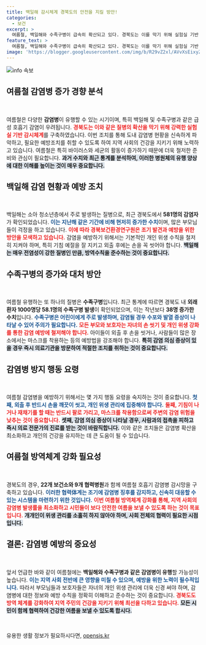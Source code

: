 ```yaml
---
title: 백일해 감시체계 경북도의 안전을 지킬 방안!
categories:
  - 보건
excerpt: >
  여름철, 백일해와 수족구병이 급속히 확산되고 있다. 경북도는 이를 막기 위해 실험실 기반 감시체계를 강화한다고 발표했다. 감염 증가세에 주목해야!
feature_text: >
  여름철, 백일해와 수족구병이 급속히 확산되고 있다. 경북도는 이를 막기 위해 실험실 기반 감시체계를 강화한다고 발표했다. 감염 증가세에 주목해야!
image: 'https://blogger.googleusercontent.com/img/b/R29vZ2xl/AVvXsEixyZcFfHzMRdzZMjFBmAUKJYCLCGyLL1o632UiGVXcaFdKo_bkvkuCioo0uUKlGfBVcT3P84aROyZIXSBEx3Aw5nCQ3pTgDom1WDC4m8eifvWiAmWEEVb4x6G_l8C0QH225ldMjyaFvpxGEBGNO37VmDTDMHGhJPq73UglMfDca1-0aw/s1600/blogspot.png'
---
```


<p><img src="https://blogger.googleusercontent.com/img/b/R29vZ2xl/AVvXsEixyZcFfHzMRdzZMjFBmAUKJYCLCGyLL1o632UiGVXcaFdKo_bkvkuCioo0uUKlGfBVcT3P84aROyZIXSBEx3Aw5nCQ3pTgDom1WDC4m8eifvWiAmWEEVb4x6G_l8C0QH225ldMjyaFvpxGEBGNO37VmDTDMHGhJPq73UglMfDca1-0aw/s1600/blogspot.png" alt="info 속보" /></p>

<h2 data-ke-size="size26">여름철 감염병 증가 경향 분석</h2>

<p data-ke-size="size16">&nbsp;</p>

<p>여름철은 다양한 <strong>감염병</strong>이 유행할 수 있는 시기이며, 특히 백일해 및 수족구병과 같은 급성 호흡기 감염이 우려됩니다. <b><span style="color: #ee2323;">경북도는 이와 같은 질병의 확산을 막기 위해 강력한 실험실 기반 감시체계</span></b>를 구축하였습니다. 이번 조치를 통해 도내 감염병 현황을 신속하게 파악하고, 필요한 예방조치를 취할 수 있도록 하여 지역 사회의 건강을 지키기 위해 노력하고 있습니다. 여름철은 특히 바이러스와 세균의 활동이 증가하기 때문에 더욱 철저한 준비와 관심이 필요합니다. <b><span style="background-color: #21538527;">과거 수치와 최근 통계를 분석하여, 이러한 병원체의 유행 양상에 대한 이해를 높이는 것이 매우 중요합니다.</span></b> </p>

<h2 data-ke-size="size26">백일해 감염 현황과 예방 조치</h2>

<p data-ke-size="size16">&nbsp;</p>

<p>백일해는 소아 청소년층에서 주로 발생하는 질병으로, 최근 경북도에서 <strong>581명의 감염자</strong>가 확인되었습니다. <b><span style="color: #1a5490;">이는 지난해 같은 기간에 비해 현저히 증가한 수치</span></b>이며, 많은 부모님들이 걱정을 하고 있습니다. <b><span style="color: #ee2323;">이에 따라 경북보건환경연구원은 조기 발견과 예방을 위한 방안을 모색하고 있습니다.</span></b> 감염을 예방하기 위해서는 기본적인 개인 위생 수칙을 철저히 지켜야 하며, 특히 기침 예절을 잘 지키고 외출 후에는 손을 꼭 씻어야 합니다. <b><span style="background-color: #21538527;">백일해는 매우 전염성이 강한 질병인 만큼, 방역수칙을 준수하는 것이 중요합니다.</span></b></p>

<h2 data-ke-size="size26">수족구병의 증가와 대처 방안</h2>

<p data-ke-size="size16">&nbsp;</p>

<p>여름철 유행하는 또 하나의 질병은 <strong>수족구병</strong>입니다. 최근 통계에 따르면 경북도 내 <strong>외래환자 1000명당 58.1명의 수족구병 발생</strong>이 확인되었으며, 이는 작년보다 <strong>38명 증가한 수치</strong>입니다. <b><span style="color: #1a5490;">수족구병은 어린이에게 주로 발생하며, 감염될 경우 수포와 발열 증상이 나타날 수 있어 주의가 필요합니다.</span></b> <b><span style="color: #ee2323;">모든 부모와 보호자는 자녀의 손 씻기 및 개인 위생 강화를 통한 감염 예방에 철저해야 합니다.</span></b> 아이들이 외출 후 손을 씻거나, 사람들이 많은 장소에서는 마스크를 착용하는 등의 예방법을 강조해야 합니다. <b><span style="background-color: #21538527;">특히 감염 의심 증상이 있을 경우 즉시 의료기관을 방문하여 적절한 조치를 취하는 것이 중요합니다.</span></b></p>

<h2 data-ke-size="size26">감염병 방지 행동 요령</h2>

<p data-ke-size="size16">&nbsp;</p>

<p>여름철 감염병을 예방하기 위해서는 몇 가지 행동 요령을 숙지하는 것이 중요합니다. <b><span style="color: #1a5490;">첫째, 외출 후 반드시 손을 깨끗이 씻고, 개인 위생 관리에 집중해야 합니다.</span></b> <b><span style="color: #ee2323;">둘째, 기침이 나거나 재채기를 할 때는 반드시 팔로 가리고, 마스크를 착용함으로써 주변의 감염 위험을 낮추는 것이 중요합니다.</span></b> <b><span style="background-color: #21538527;">셋째, 감염 의심 증상이 나타날 경우, 사람과의 접촉을 피하고 즉시 의료 전문가의 진료를 받는 것이 바람직합니다.</span></b> 이와 같은 조치들은 감염병 확산을 최소화하고 개인의 건강을 유지하는 데 큰 도움이 될 수 있습니다.</p>

<h2 data-ke-size="size26">여름철 방역체계 강화 필요성</h2>

<p data-ke-size="size16">&nbsp;</p>

<p>경북도의 경우, <strong>22개 보건소와 9개 협력병원</strong>과 함께 여름철 호흡기 감염병 감시망을 구축하고 있습니다. <b><span style="color: #1a5490;">이러한 협력体계는 조기에 감염병 징후를 감지하고, 신속히 대응할 수 있는 시스템을 마련하기 위한 것입니다.</span></b> <b><span style="color: #ee2323;">이번 여름철 방역체계 강화를 통해, 지역 사회의 감염병 발생률을 최소화하고 시민들이 보다 안전한 여름을 보낼 수 있도록 하는 것이 목표입니다.</span></b> <b><span style="background-color: #21538527;">개개인이 위생 관리를 소홀히 하지 않아야 하며, 사회 전체의 협력이 필요한 시점입니다.</span></b></p>

<h2 data-ke-size="size26">결론: 감염병 예방의 중요성</h2>

<p data-ke-size="size16">&nbsp;</p>

<p>앞서 언급한 바와 같이 여름철에는 <strong>백일해와 수족구병과 같은 감염병이 유행</strong>할 가능성이 높습니다. <b><span style="color: #1a5490;">이는 지역 사회 전반에 큰 영향을 미칠 수 있으며, 예방을 위한 노력이 필수적입니다.</span></b> 따라서 부모님들과 보호자들은 자녀의 개인 위생 관리에 더욱 신경 써야 하며, 감염병에 대한 정보와 예방 수칙을 정확히 이해하고 준수하는 것이 중요합니다. <b><span style="color: #ee2323;">경북도도 방역 체계를 강화하여 지역 주민의 건강을 지키기 위해 최선을 다하고 있습니다.</span></b> <b><span style="background-color: #21538527;">모든 시민이 함께 협력하여 건강한 여름을 보낼 수 있도록 합시다.</span></b> </p>

<p data-ke-size="size16">&nbsp;</p>
유용한 생활 정보가 필요하시다면, <a href="https://opensis.kr" rel="dofollow">opensis.kr</a>


